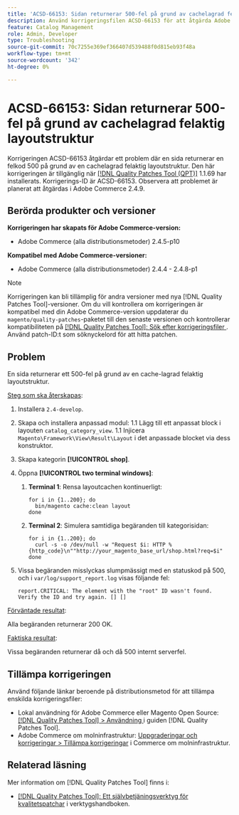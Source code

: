 ```yaml
---
title: 'ACSD-66153: Sidan returnerar 500-fel på grund av cachelagrad felaktig layoutstruktur'
description: Använd korrigeringsfilen ACSD-66153 för att åtgärda Adobe Commerce-problemet där en sida returnerar felkoden 500 på grund av en cachelagrad felaktig layoutstruktur.
feature: Catalog Management
role: Admin, Developer
type: Troubleshooting
source-git-commit: 70c7255e369ef366407d539488f0d815eb93f48a
workflow-type: tm+mt
source-wordcount: '342'
ht-degree: 0%

---
```



# ACSD-66153: Sidan returnerar 500-fel på grund av cachelagrad felaktig layoutstruktur

Korrigeringen ACSD-66153 åtgärdar ett problem där en sida returnerar en felkod 500 på grund av en cachelagrad felaktig layoutstruktur. Den här korrigeringen är tillgänglig när [[!DNL Quality Patches Tool (QPT)]](/help/tools/quality-patches-tool/quality-patches-tool-to-self-serve-quality-patches.md) 1.1.69 har installerats. Korrigerings-ID är ACSD-66153. Observera att problemet är planerat att åtgärdas i Adobe Commerce 2.4.9.

## Berörda produkter och versioner

**Korrigeringen har skapats för Adobe Commerce-version:**

* Adobe Commerce (alla distributionsmetoder) 2.4.5-p10

**Kompatibel med Adobe Commerce-versioner:**

* Adobe Commerce (alla distributionsmetoder) 2.4.4 - 2.4.8-p1

>[!NOTE]
>
>Korrigeringen kan bli tillämplig för andra versioner med nya [!DNL Quality Patches Tool]-versioner. Om du vill kontrollera om korrigeringen är kompatibel med din Adobe Commerce-version uppdaterar du `magento/quality-patches`-paketet till den senaste versionen och kontrollerar kompatibiliteten på [[!DNL Quality Patches Tool]: Sök efter korrigeringsfiler ](https://experienceleague.adobe.com/tools/commerce-quality-patches/index.html). Använd patch-ID:t som söknyckelord för att hitta patchen.

## Problem

En sida returnerar ett 500-fel på grund av en cache-lagrad felaktig layoutstruktur.

<u>Steg som ska återskapas</u>:

1. Installera `2.4-develop`.
1. Skapa och installera anpassad modul:
1.1 Lägg till ett anpassat block i layouten `catalog_category_view`.
1.1 Injicera `Magento\Framework\View\Result\Layout` i det anpassade blocket via dess konstruktor.
1. Skapa kategorin **[!UICONTROL shop]**.
1. Öppna **[!UICONTROL two terminal windows]**:
   1. **Terminal 1**: Rensa layoutcachen kontinuerligt:

      ```
      for i in {1..200}; do
        bin/magento cache:clean layout
      done
      ```

   1. **Terminal 2**: Simulera samtidiga begäranden till kategorisidan:

      ```
      for i in {1..200}; do
        curl -s -o /dev/null -w "Request $i: HTTP %{http_code}\n""http://your_magento_base_url/shop.html?req=$i"
      done
      ```

1. Vissa begäranden misslyckas slumpmässigt med en statuskod på 500, och i `var/log/support_report.log` visas följande fel:

   ```
   report.CRITICAL: The element with the "root" ID wasn't found. Verify the ID and try again. [] []
   ```

<u>Förväntade resultat</u>:

Alla begäranden returnerar 200 OK.

<u>Faktiska resultat</u>:

Vissa begäranden returnerar då och då 500 internt serverfel.

## Tillämpa korrigeringen

Använd följande länkar beroende på distributionsmetod för att tillämpa enskilda korrigeringsfiler:

* Lokal användning för Adobe Commerce eller Magento Open Source: [[!DNL Quality Patches Tool] > Användning ](/help/tools/quality-patches-tool/usage.md) i guiden [!DNL Quality Patches Tool].
* Adobe Commerce om molninfrastruktur: [Uppgraderingar och korrigeringar > Tillämpa korrigeringar](https://experienceleague.adobe.com/docs/commerce-cloud-service/user-guide/develop/upgrade/apply-patches.html) i Commerce om molninfrastruktur.

## Relaterad läsning

Mer information om [!DNL Quality Patches Tool] finns i:

* [[!DNL Quality Patches Tool]: Ett självbetjäningsverktyg för kvalitetspatchar](/help/tools/quality-patches-tool/quality-patches-tool-to-self-serve-quality-patches.md) i verktygshandboken.
